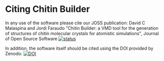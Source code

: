 # Citing Chitin Builder

In any use of the software please cite our JOSS publication: 
David C Malaspina and Jordi Faraudo "Chitin Builder: a VMD tool for the generation of
structures of chitin molecular crystals for atomistic simulations", Journal of Open Source Software  [![status](https://joss.theoj.org/papers/c409d05d1e558827d1dea6275faf8965/status.svg)](https://joss.theoj.org/papers/c409d05d1e558827d1dea6275faf8965)

In addition, the software itself should be cited using the DOI provided by Zenodo:
[![DOI](https://zenodo.org/badge/DOI/10.5281/zenodo.3274726.svg)](https://doi.org/10.5281/zenodo.3274726)

